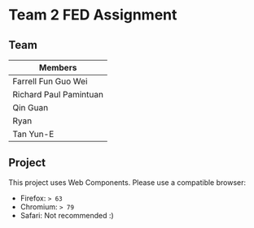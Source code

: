 # Team 2 FED Assignment

## Team

| Members                |
|------------------------|
| Farrell Fun Guo Wei    | 
| Richard Paul Pamintuan |
| Qin Guan               |
| Ryan                   |
| Tan Yun-E              |


## Project

This project uses Web Components. Please use a compatible browser:

* Firefox: `> 63`
* Chromium: `> 79`
* Safari: Not recommended :)
